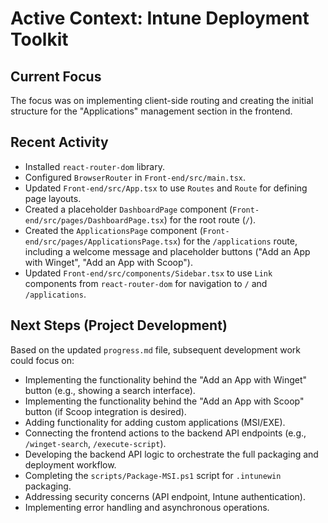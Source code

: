 # Active Context: Intune Deployment Toolkit

## Current Focus
The focus was on implementing client-side routing and creating the initial structure for the "Applications" management section in the frontend.

## Recent Activity
*   Installed `react-router-dom` library.
*   Configured `BrowserRouter` in `Front-end/src/main.tsx`.
*   Updated `Front-end/src/App.tsx` to use `Routes` and `Route` for defining page layouts.
*   Created a placeholder `DashboardPage` component (`Front-end/src/pages/DashboardPage.tsx`) for the root route (`/`).
*   Created the `ApplicationsPage` component (`Front-end/src/pages/ApplicationsPage.tsx`) for the `/applications` route, including a welcome message and placeholder buttons ("Add an App with Winget", "Add an App with Scoop").
*   Updated `Front-end/src/components/Sidebar.tsx` to use `Link` components from `react-router-dom` for navigation to `/` and `/applications`.

## Next Steps (Project Development)
Based on the updated `progress.md` file, subsequent development work could focus on:
*   Implementing the functionality behind the "Add an App with Winget" button (e.g., showing a search interface).
*   Implementing the functionality behind the "Add an App with Scoop" button (if Scoop integration is desired).
*   Adding functionality for adding custom applications (MSI/EXE).
*   Connecting the frontend actions to the backend API endpoints (e.g., `/winget-search`, `/execute-script`).
*   Developing the backend API logic to orchestrate the full packaging and deployment workflow.
*   Completing the `scripts/Package-MSI.ps1` script for `.intunewin` packaging.
*   Addressing security concerns (API endpoint, Intune authentication).
*   Implementing error handling and asynchronous operations.
